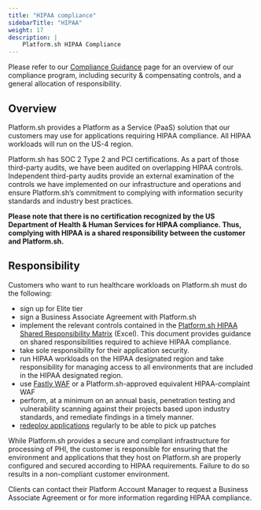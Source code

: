 ```yaml
---
title: "HIPAA compliance"
sidebarTitle: "HIPAA"
weight: 17
description: |
    Platform.sh HIPAA Compliance
---
```


Please refer to our [Compliance Guidance](https://docs.platform.sh/security/compliance-guidance.html) page for an overview of our compliance program, including security & compensating controls, and a general allocation of responsibility.

## Overview

Platform.sh provides a Platform as a Service (PaaS) solution that our customers may use for applications requiring HIPAA compliance. All HIPAA workloads will run on the US-4 region.

Platform.sh has SOC 2 Type 2 and PCI certifications. As a part of those third-party audits, we have been audited on overlapping HIPAA controls. Independent third-party audits provide an external examination of the controls we have implemented on our infrastructure and operations and ensure Platform.sh’s commitment to complying with information security standards and industry best practices.

**Please note that there is no certification recognized by the US Department of Health & Human Services for HIPAA compliance. Thus, complying with HIPAA is a shared responsibility between the customer and Platform.sh.**

## Responsibility

Customers who want to run healthcare workloads on Platform.sh must do the following:
* sign up for Elite tier
* sign a Business Associate Agreement with Platform.sh
* implement the relevant controls contained in the [Platform.sh HIPAA Shared Responsibility Matrix](https://docs.google.com/spreadsheets/d/1Wsve74Bn8ljfE2vJbN1g8vZA4Jd5_lokmZxgUPcJ98k/edit?usp=sharing) (Excel). This document provides guidance on shared responsibilities required to achieve HIPAA compliance. 
* take sole responsibility for their application security. 
* run HIPAA workloads on the HIPAA designated region and take responsibility for managing access to all environments that are included in the HIPAA designated region.
* use [Fastly WAF](https://docs.fastly.com/products/hipaa-compliant-caching-and-delivery) or a Platform.sh-approved equivalent HIPAA-complaint WAF
* perform, at a minimum on an annual basis, penetration testing and vulnerability scanning against their projects based upon industry standards, and remediate findings in a timely manner.
* [redeploy applications](https://docs.platform.sh/security/updates.html) regularly to be able to pick up patches

While Platform.sh provides a secure and compliant infrastructure for processing of PHI, the customer is responsible for ensuring that the environment and applications that they host on Platform.sh are properly configured and secured according to HIPAA requirements. Failure to do so results in a non-compliant customer environment.

Clients can contact their Platform Account Manager to request a Business Associate Agreement or for more information regarding HIPAA compliance.
